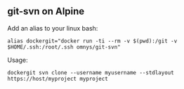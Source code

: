 ## git-svn on Alpine

Add an alias to your linux bash:

`alias dockergit="docker run -ti --rm -v $(pwd):/git -v $HOME/.ssh:/root/.ssh omnys/git-svn"`

Usage:

`dockergit svn clone --username myusername --stdlayout https://host/myproject myproject`
